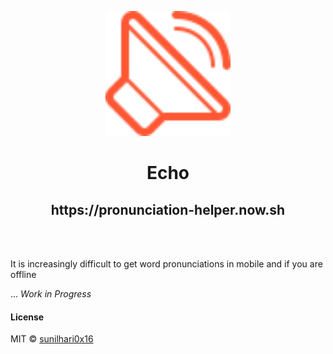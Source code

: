 <p align="center">
  <img src="./src/appicon.svg" height="200px"/>
  <h1><center>Echo</center></h1>
  <h2><center><a>https://pronunciation-helper.now.sh</a></center></h2>
  <br><br>
</p>

It is increasingly difficult to get word pronunciations in mobile and if you are offline

... _Work in Progress_

#### License

MIT © [sunilhari0x16](https://github.com/sunilhari0x16)
